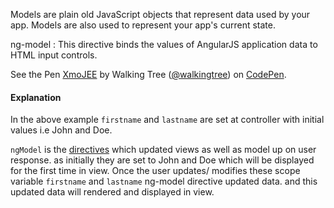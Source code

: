 Models are plain old JavaScript objects that represent data used by your app. Models are also used to represent your app's current state.

ng-model : This directive binds the values of AngularJS application data to HTML input controls.

<p data-height="268" data-theme-id="0" data-slug-hash="XmoJEE" data-default-tab="result" data-user="walkingtree" class='codepen'>See the Pen <a href='http://codepen.io/walkingtree/pen/XmoJEE/'>XmoJEE</a> by Walking Tree (<a href='http://codepen.io/walkingtree'>@walkingtree</a>) on <a href='http://codepen.io'>CodePen</a>.</p>
<script async src="//assets.codepen.io/assets/embed/ei.js"></script>

#### Explanation

In the above example `firstname` and `lastname` are set at controller with initial values i.e John and Doe.

`ngModel` is the <a class="x-grid-item"  href='/slidedeck/#1. Overview/2 Core-Concepts/5. Directives' target="_blank">directives</a> which updated views as well as model up on user response. as initially they are set to John and Doe which will be displayed for the first time in view. Once the user updates/ modifies these scope variable  `firstname` and `lastname` ng-model directive updated data. and this updated data will rendered and displayed in view. 
